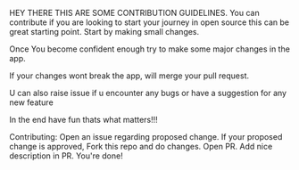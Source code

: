 HEY THERE THIS ARE SOME CONTRIBUTION GUIDELINES. You can contribute if you are looking to start your journey in open source this can be great starting point. Start by making small changes.

Once You become confident enough try to make some major changes in the app.

If your changes wont break the app, will merge your pull request.

U can also raise issue if u encounter any bugs or have a suggestion for any new feature

In the end have fun thats what matters!!!

Contributing: Open an issue regarding proposed change. If your proposed change is approved, Fork this repo and do changes. Open PR. Add nice description in PR. You're done!
